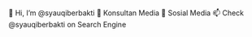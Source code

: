 👋 Hi, I’m @syauqiberbakti
👀 Konsultan Media
💞️ Sosial Media
📫 Check @syauqiberbakti on Search Engine
